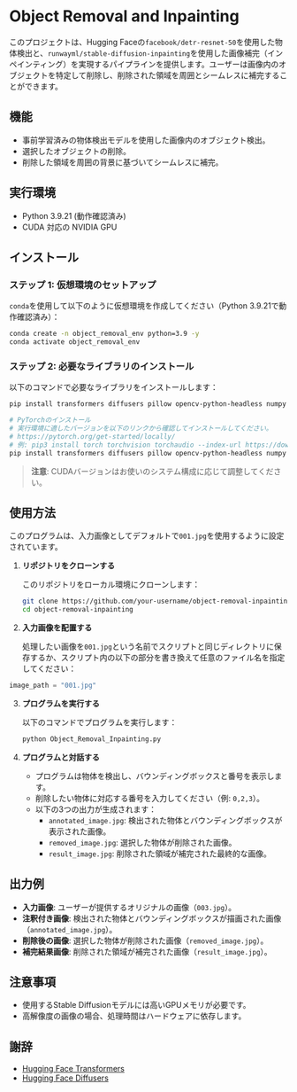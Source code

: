 # Object Removal and Inpainting

このプロジェクトは、Hugging Faceの`facebook/detr-resnet-50`を使用した物体検出と、`runwayml/stable-diffusion-inpainting`を使用した画像補完（インペインティング）を実現するパイプラインを提供します。ユーザーは画像内のオブジェクトを特定して削除し、削除された領域を周囲とシームレスに補完することができます。

## 機能
- 事前学習済みの物体検出モデルを使用した画像内のオブジェクト検出。
- 選択したオブジェクトの削除。
- 削除した領域を周囲の背景に基づいてシームレスに補完。

## 実行環境
- Python 3.9.21 (動作確認済み)
- CUDA 対応の NVIDIA GPU

## インストール

### ステップ 1: 仮想環境のセットアップ
`conda`を使用して以下のように仮想環境を作成してください（Python 3.9.21で動作確認済み）：

```bash
conda create -n object_removal_env python=3.9 -y
conda activate object_removal_env
```

### ステップ 2: 必要なライブラリのインストール
以下のコマンドで必要なライブラリをインストールします：

```bash
pip install transformers diffusers pillow opencv-python-headless numpy

# PyTorchのインストール
# 実行環境に適したバージョンを以下のリンクから確認してインストールしてください。
# https://pytorch.org/get-started/locally/
# 例: pip3 install torch torchvision torchaudio --index-url https://download.pytorch.org/whl/cu121
pip install transformers diffusers pillow opencv-python-headless numpy
```

> **注意**: CUDAバージョンはお使いのシステム構成に応じて調整してください。

## 使用方法

このプログラムは、入力画像としてデフォルトで`001.jpg`を使用するように設定されています。

1. **リポジトリをクローンする**

   このリポジトリをローカル環境にクローンします：

   ```bash
   git clone https://github.com/your-username/object-removal-inpainting.git
   cd object-removal-inpainting
   ```

2. **入力画像を配置する**

   処理したい画像を`001.jpg`という名前でスクリプトと同じディレクトリに保存するか、スクリプト内の以下の部分を書き換えて任意のファイル名を指定してください：

```python
image_path = "001.jpg"
```

3. **プログラムを実行する**

   以下のコマンドでプログラムを実行します：

   ```bash
   python Object_Removal_Inpainting.py
   ```

4. **プログラムと対話する**

   - プログラムは物体を検出し、バウンディングボックスと番号を表示します。
   - 削除したい物体に対応する番号を入力してください（例: `0,2,3`）。
   - 以下の3つの出力が生成されます：
     - `annotated_image.jpg`: 検出された物体とバウンディングボックスが表示された画像。
     - `removed_image.jpg`: 選択した物体が削除された画像。
     - `result_image.jpg`: 削除された領域が補完された最終的な画像。

## 出力例
- **入力画像**: ユーザーが提供するオリジナルの画像（`003.jpg`）。
- **注釈付き画像**: 検出された物体とバウンディングボックスが描画された画像（`annotated_image.jpg`）。
- **削除後の画像**: 選択した物体が削除された画像（`removed_image.jpg`）。
- **補完結果画像**: 削除された領域が補完された画像（`result_image.jpg`）。

## 注意事項
- 使用するStable Diffusionモデルには高いGPUメモリが必要です。
- 高解像度の画像の場合、処理時間はハードウェアに依存します。

## 謝辞
- [Hugging Face Transformers](https://huggingface.co/transformers/)
- [Hugging Face Diffusers](https://huggingface.co/docs/diffusers/)

